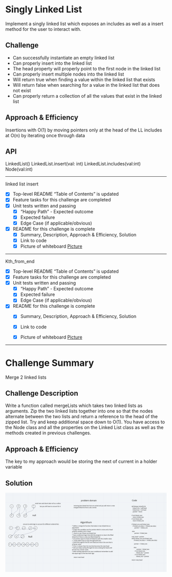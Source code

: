 # Singly Linked List

Implement a singly linked list which exposes an includes as well as a insert method for the user to interact with.

## Challenge

- Can successfully instantiate an empty linked list
- Can properly insert into the linked list
- The head property will properly point to the first node in the linked list
- Can properly insert multiple nodes into the linked list
- Will return true when finding a value within the linked list that exists
- Will return false when searching for a value in the linked list that does not exist
- Can properly return a collection of all the values that exist in the linked list

## Approach & Efficiency

Insertions with O(1) by moving pointers only at the head of the LL
includes at O(n) by iterating once through data

## API

LinkedList()
LinkedList.insert(val: int)
LinkedList.includes(val:int)
Node(val:int)

---

linked list insert

- [x] Top-level README “Table of Contents” is updated
- [x] Feature tasks for this challenge are completed
- [x] Unit tests written and passing
  - [x] “Happy Path” - Expected outcome
  - [x] Expected failure
  - [x] Edge Case (if applicable/obvious)
- [x] README for this challenge is complete
  - [x] Summary, Description, Approach & Efficiency, Solution
  - [x] Link to code
  - [x] Picture of whiteboard [Picture](./whiteboards/linkedlistinsert.png)

------------------------
Kth_from_end

- [x] Top-level README “Table of Contents” is updated
- [x] Feature tasks for this challenge are completed
- [x] Unit tests written and passing
  - [x] “Happy Path” - Expected outcome
  - [x] Expected failure
  - [x] Edge Case (if applicable/obvious)
- [x] README for this challenge is complete
  - [x] Summary, Description, Approach & Efficiency, Solution
  - [x] Link to code
  - [x] Picture of whiteboard [Picture](./whiteboards/ll-kth_from_end.png)




-------------------------
# Challenge Summary
Merge 2 linked lists

## Challenge Description
Write a function called mergeLists which takes two linked lists as arguments. Zip the two linked lists together into one so that the nodes alternate between the two lists and return a reference to the head of the zipped list. Try and keep additional space down to O(1). You have access to the Node class and all the properties on the Linked List class as well as the methods created in previous challenges.


## Approach & Efficiency
The key to my approach would be storing the next of current in a holder variable

## Solution
![img](./linked_list/whiteboards/mergelist.png)
